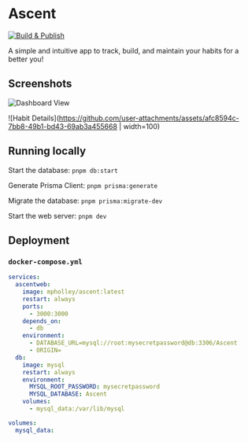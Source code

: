 # Ascent

[![Build & Publish](https://github.com/MichaelHolley/Ascent/actions/workflows/nixpacks_publish.yml/badge.svg?branch=main)](https://github.com/MichaelHolley/Ascent/actions/workflows/nixpacks_publish.yml)

A simple and intuitive app to track, build, and maintain your habits for a better you!

## Screenshots

![Dashboard View](https://github.com/user-attachments/assets/feedddc6-df51-4815-97d8-b7f585c4dc3e)

![Habit Details](https://github.com/user-attachments/assets/afc8594c-7bb8-49b1-bd43-69ab3a455668 | width=100)

## Running locally

Start the database:
`pnpm db:start`

Generate Prisma Client:
`pnpm prisma:generate`

Migrate the database:
`pnpm prisma:migrate-dev`

Start the web server:
`pnpm dev`

## Deployment

### `docker-compose.yml`

```yml
services:
  ascentweb:
    image: mpholley/ascent:latest
    restart: always
    ports:
      - 3000:3000
    depends_on:
      - db
    environment:
      - DATABASE_URL=mysql://root:mysecretpassword@db:3306/Ascent
      - ORIGIN=
  db:
    image: mysql
    restart: always
    environment:
      MYSQL_ROOT_PASSWORD: mysecretpassword
      MYSQL_DATABASE: Ascent
    volumes:
      - mysql_data:/var/lib/mysql

volumes:
  mysql_data:
```
